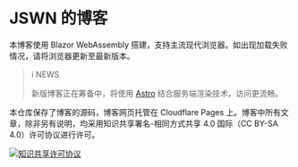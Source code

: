 # JSWN 的博客

本博客使用 Blazor WebAssembly 搭建，支持主流现代浏览器。如出现加载失败情况，请将浏览器更新至最新版本。

> ℹ️ NEWS
> 
> 新版博客正在筹备中，将使用 [Astro](https://astro.build) 结合服务端渲染技术，访问更流畅。

本仓库保存了博客的源码，博客网页托管在 Cloudflare Pages 上。博客中所有文章，除非另有说明，均采用知识共享署名-相同方式共享 4.0 国际（CC BY-SA 4.0）许可协议进行许可。

[![知识共享许可协议](https://i.creativecommons.org/l/by-sa/4.0/88x31.png)](http://creativecommons.org/licenses/by-sa/4.0/)
